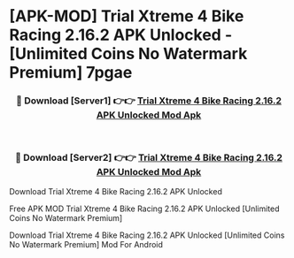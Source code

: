 # [APK-MOD] Trial Xtreme 4 Bike Racing 2.16.2 APK Unlocked - [Unlimited Coins No Watermark Premium] 7pgae



<div align="center">
<h3>🔴 Download [Server1] 👉👉 <a href="https://momento.my/?title=Trial_Xtreme_4_Bike_Racing_2.16.2_APK_Unlocked">Trial Xtreme 4 Bike Racing 2.16.2 APK Unlocked Mod Apk</a></h3><br>

<h3>🔴 Download [Server2] 👉👉 <a href="https://momento.my/?title=Trial_Xtreme_4_Bike_Racing_2.16.2_APK_Unlocked">Trial Xtreme 4 Bike Racing 2.16.2 APK Unlocked Mod Apk</a></h3>
</div>



Download Trial Xtreme 4 Bike Racing 2.16.2 APK Unlocked 

Free APK MOD Trial Xtreme 4 Bike Racing 2.16.2 APK Unlocked [Unlimited Coins No Watermark Premium]

Download Trial Xtreme 4 Bike Racing 2.16.2 APK Unlocked [Unlimited Coins No Watermark Premium] Mod For Android
